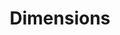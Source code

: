 ---
bigquery: https://console.cloud.google.com/bigquery?p=covid-19-dimensions-ai&page=table&d=data&t=publications
contributors: Digital Science, https://www.digital-science.com/
cost: Free for personal, non-commercial use.
description: Dimensions contains more than 100 million publications, ranging from
  articles published in scholarly journals, books and book chapters, to preprints
  and conference proceedings. All publications are contextualized with linked data
  sets, funding, publications, patents, clinical trials, and policy documents. You
  can also view associated categories, funders, institutions, and researcher profiles.
documentation: https://docs.dimensions.ai/bigquery/index.html
last_edit: 04/09/2022, 09:44:24
location: https://www.dimensions.ai/products/free/
maintained_by: Digital Science, https://www.digital-science.com/
schema_fields:
- category_icrp_ct
- funding_gbp
- start_date
- citations_count
- original_assignee
- date_imported_gbq
- concepts
- funding_cny
- original_assignee_orgs
- linkout
- filing_year
- metrics
- subtitles
- conditions
- interventions
- funding_cad
- issue
- doi
- category_sdg
- end_date
- acknowledgements
- original_abstract
- family_id
- reference_ids
- category_hra
- end_year
- foa_number
- gender
- mesh_terms
- funding_chf
- relationships
- created_date
- categories
- phase
- pages
- category_bra
- parent_id
- legal_status
- date
- open_access_categories_v2
- journal_lists
- repository_url
- funding_eur
- category_icrp_cso
- cpc
- funder_countries
- license
- book_title
- external_ids
- family_members_ids
- associated_publication_id
- funding_jpy
- email_address
- jurisdiction
- researcher_ids
- filing_status
- category_rcdc
- repository_name
- date_normal
- associated_grant_ids
- funding_currency
- patent_ids
- current_assignee
- links
- assignee_countries
- open_access_categories
- altmetrics
- wikipedia_url
- funder_org
- pmcid
- description
- name
- research_org_cities
- current_assignee_orgs
- volume
- types
- associated_publication_pmid
- date_print
- research_org_state_names
- assignee_orgs
- research_org_countries
- filing_date
- arxiv_id
- funder_org_state_codes
- grant_number
- source_id
- funding_amount
- proceedings_title
- acronym
- title
- language
- ipcr
- funder_org_countries
- repository_id
- resulting_publication_ids
- citations
- citation_string
- book_series_title
- established
- publication_date
- family_count
- granted_year
- labels
- address
- funder_orgs
- priority_year
- research_org_state_codes
- start_year
- inventor_names
- category_hrcs_rac
- current_assignee_countries
- original_assignee_countries
- aliases
- publication_ids
- application_number
- authors
- funder_org_cities
- brief_title
- investigators
- original_title
- publication_year
- editors
- eisbn
- funding_nzd
- associated_publication_doi
- publisher
- priority_date
- date_online
- date_inserted
- research_orgs
- active_years
- registry
- isbn
- date_modified
- journal
- embargo_date
- category_uoa
- organisation_details
- status
- funding_aud
- expiration_date
- funding_details
- granted_date
- legal_events
- cited_by_ids
- category_hrcs_hc
- abstract
- research_org_city_names
- funding_usd
- pmid
- associated_publication_arxiv_id
- kind
- year
- research_org_country_names
- mesh_headings
- funder_org_acronyms
- id
- category_for
- acronyms
- expiration_year
- type
- resulting_publication_doi
- clinical_trial_ids
- conference
- supporting_grant_ids
shortname: dimensions
tags:
- scholarly literature
- patents
- funding
- clinical trials
- academic profiles
terms_of_use: 'Use of both the Dimensions COVID-19 dataset and full Dimensions dataset
  are subject to the Dimensions Terms of use: https://www.dimensions.ai/policies-terms-legal '
title: Dimensions
uuid: dcff88bd-fe6b-4fdb-8159-809bf9d7bc1c
---